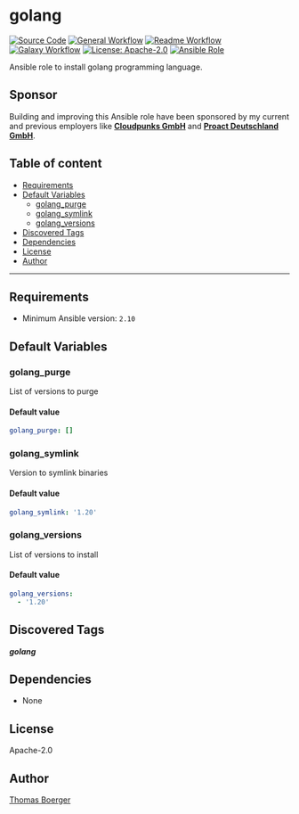 # golang

[![Source Code](https://img.shields.io/badge/github-source%20code-blue?logo=github&amp;logoColor=white)](https://github.com/rolehippie/golang)
[![General Workflow](https://github.com/rolehippie/golang/actions/workflows/general.yml/badge.svg)](https://github.com/rolehippie/golang/actions/workflows/general.yml)
[![Readme Workflow](https://github.com/rolehippie/golang/actions/workflows/readme.yml/badge.svg)](https://github.com/rolehippie/golang/actions/workflows/readme.yml)
[![Galaxy Workflow](https://github.com/rolehippie/golang/actions/workflows/galaxy.yml/badge.svg)](https://github.com/rolehippie/golang/actions/workflows/galaxy.yml)
[![License: Apache-2.0](https://img.shields.io/github/license/rolehippie/golang)](https://github.com/rolehippie/golang/blob/master/LICENSE)
[![Ansible Role](https://img.shields.io/badge/role-rolehippie.golang-blue)](https://galaxy.ansible.com/rolehippie/golang)

Ansible role to install golang programming language.

## Sponsor

Building and improving this Ansible role have been sponsored by my current and previous employers like **[Cloudpunks GmbH](https://cloudpunks.de)** and **[Proact Deutschland GmbH](https://www.proact.eu)**.

## Table of content

- [Requirements](#requirements)
- [Default Variables](#default-variables)
  - [golang_purge](#golang_purge)
  - [golang_symlink](#golang_symlink)
  - [golang_versions](#golang_versions)
- [Discovered Tags](#discovered-tags)
- [Dependencies](#dependencies)
- [License](#license)
- [Author](#author)

---

## Requirements

- Minimum Ansible version: `2.10`


## Default Variables

### golang_purge

List of versions to purge

#### Default value

```YAML
golang_purge: []
```

### golang_symlink

Version to symlink binaries

#### Default value

```YAML
golang_symlink: '1.20'
```

### golang_versions

List of versions to install

#### Default value

```YAML
golang_versions:
  - '1.20'
```

## Discovered Tags

**_golang_**


## Dependencies

- None

## License

Apache-2.0

## Author

[Thomas Boerger](https://github.com/tboerger)
